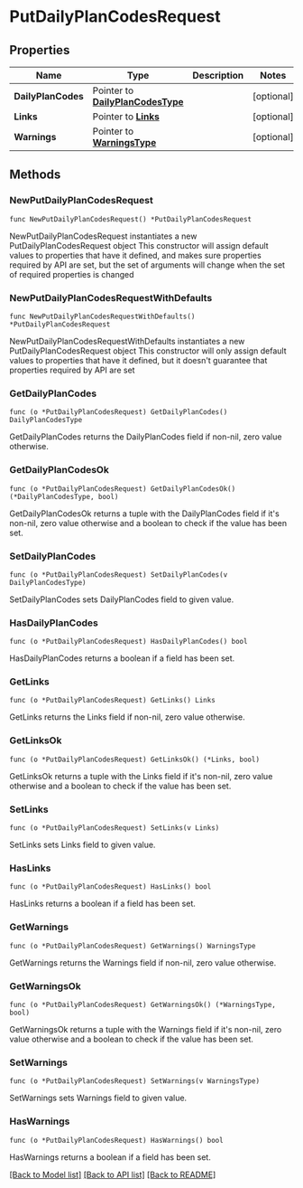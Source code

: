 # PutDailyPlanCodesRequest

## Properties

Name | Type | Description | Notes
------------ | ------------- | ------------- | -------------
**DailyPlanCodes** | Pointer to [**DailyPlanCodesType**](DailyPlanCodesType.md) |  | [optional] 
**Links** | Pointer to [**Links**](Links.md) |  | [optional] 
**Warnings** | Pointer to [**WarningsType**](WarningsType.md) |  | [optional] 

## Methods

### NewPutDailyPlanCodesRequest

`func NewPutDailyPlanCodesRequest() *PutDailyPlanCodesRequest`

NewPutDailyPlanCodesRequest instantiates a new PutDailyPlanCodesRequest object
This constructor will assign default values to properties that have it defined,
and makes sure properties required by API are set, but the set of arguments
will change when the set of required properties is changed

### NewPutDailyPlanCodesRequestWithDefaults

`func NewPutDailyPlanCodesRequestWithDefaults() *PutDailyPlanCodesRequest`

NewPutDailyPlanCodesRequestWithDefaults instantiates a new PutDailyPlanCodesRequest object
This constructor will only assign default values to properties that have it defined,
but it doesn't guarantee that properties required by API are set

### GetDailyPlanCodes

`func (o *PutDailyPlanCodesRequest) GetDailyPlanCodes() DailyPlanCodesType`

GetDailyPlanCodes returns the DailyPlanCodes field if non-nil, zero value otherwise.

### GetDailyPlanCodesOk

`func (o *PutDailyPlanCodesRequest) GetDailyPlanCodesOk() (*DailyPlanCodesType, bool)`

GetDailyPlanCodesOk returns a tuple with the DailyPlanCodes field if it's non-nil, zero value otherwise
and a boolean to check if the value has been set.

### SetDailyPlanCodes

`func (o *PutDailyPlanCodesRequest) SetDailyPlanCodes(v DailyPlanCodesType)`

SetDailyPlanCodes sets DailyPlanCodes field to given value.

### HasDailyPlanCodes

`func (o *PutDailyPlanCodesRequest) HasDailyPlanCodes() bool`

HasDailyPlanCodes returns a boolean if a field has been set.

### GetLinks

`func (o *PutDailyPlanCodesRequest) GetLinks() Links`

GetLinks returns the Links field if non-nil, zero value otherwise.

### GetLinksOk

`func (o *PutDailyPlanCodesRequest) GetLinksOk() (*Links, bool)`

GetLinksOk returns a tuple with the Links field if it's non-nil, zero value otherwise
and a boolean to check if the value has been set.

### SetLinks

`func (o *PutDailyPlanCodesRequest) SetLinks(v Links)`

SetLinks sets Links field to given value.

### HasLinks

`func (o *PutDailyPlanCodesRequest) HasLinks() bool`

HasLinks returns a boolean if a field has been set.

### GetWarnings

`func (o *PutDailyPlanCodesRequest) GetWarnings() WarningsType`

GetWarnings returns the Warnings field if non-nil, zero value otherwise.

### GetWarningsOk

`func (o *PutDailyPlanCodesRequest) GetWarningsOk() (*WarningsType, bool)`

GetWarningsOk returns a tuple with the Warnings field if it's non-nil, zero value otherwise
and a boolean to check if the value has been set.

### SetWarnings

`func (o *PutDailyPlanCodesRequest) SetWarnings(v WarningsType)`

SetWarnings sets Warnings field to given value.

### HasWarnings

`func (o *PutDailyPlanCodesRequest) HasWarnings() bool`

HasWarnings returns a boolean if a field has been set.


[[Back to Model list]](../README.md#documentation-for-models) [[Back to API list]](../README.md#documentation-for-api-endpoints) [[Back to README]](../README.md)


